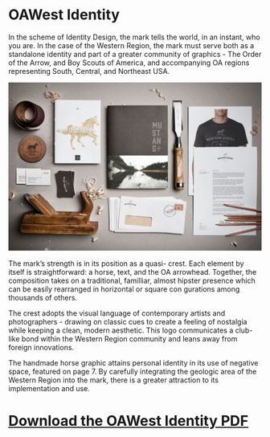 # OAWest Identity

In the scheme of Identity Design, the mark tells the world, in an instant, who you are. In the case of the Western Region, the mark must serve both as a standalone identity and part of a greater community of graphics - The Order of the Arrow, and Boy Scouts of America, and accompanying OA regions representing South, Central, and Northeast USA.

![OA West Identity](https://raw.githubusercontent.com/OAWest/identity/master/Context/WR_Identity.jpg)

The mark’s strength is in its position as a quasi- crest. Each element by itself is straightforward: a horse, text, and the OA arrowhead. Together, the composition takes on a traditional, familliar, almost hipster presence which can
be easily rearranged in horizontal or square con gurations among thousands of others.


The crest adopts the visual language of contemporary artists and photographers - drawing on classic cues to create a feeling
of nostalgia while keeping a clean, modern aesthetic. This logo communicates a club-like bond within the Western Region community and leans away from foreign innovations.

The handmade horse graphic attains personal identity in its use of negative space, featured on page 7. By carefully integrating the geologic area of the Western Region into the mark, there is a greater attraction to its implementation and use.

# [Download the OAWest Identity PDF](https://github.com/OAWest/identity/raw/master/Identity.pdf)
